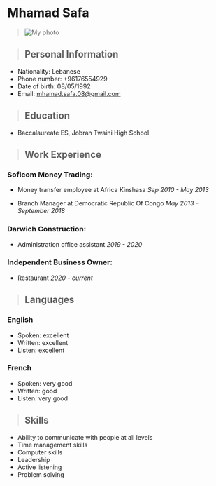 <!-- Name -->

# Mhamad Safa

> ![My photo](https://scontent.fbey3-1.fna.fbcdn.net/v/t1.6435-0/s206x206/91279924_10158050697929449_7078797129686188032_n.jpg?_nc_cat=102&ccb=1-3&_nc_sid=da31f3&_nc_ohc=ncqQVlN7gZMAX_-RLbR&_nc_ht=scontent.fbey3-1.fna&tp=7&oh=937b6d9c3654ca2b916dee8af9d43bba&oe=60BCF2B5)
<!-- First section -->

>## Personal Information
* Nationality: Lebanese
* Phone number: +96176554929
* Date of birth: 08/05/1992
* Email: mhamad.safa.08@gmail.com

<!-- Second section -->

> ## Education
* Baccalaureate ES, Jobran Twaini High School.


<!-- Third section -->

> ## Work Experience

### Soficom Money Trading:
* Money transfer employee at Africa Kinshasa *Sep 2010 - May 2013*

* Branch Manager at Democratic Republic Of Congo *May 2013 - September 2018*

### Darwich Construction:
* Administration office assistant *2019 - 2020*


### Independent Business Owner:
* Restaurant *2020 - current*

<!-- Fouth section -->

> ## Languages
### English
* Spoken: excellent
* Written: excellent
* Listen: excellent

### French
* Spoken: very good
* Written: good
* Listen: very good

<!-- Fifth section -->

> ## Skills
* Ability to communicate with people at all levels
* Time management skills
* Computer skills
* Leadership
* Active listening
* Problem solving